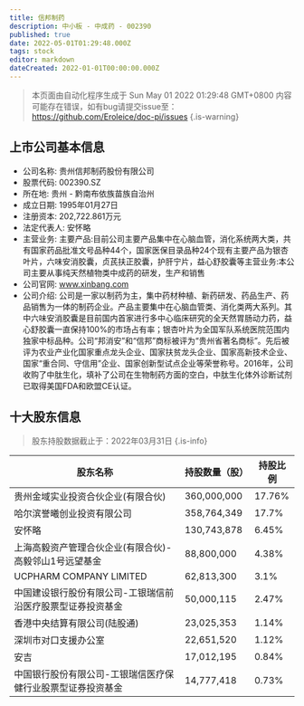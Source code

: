 ```yaml
---
title: 信邦制药
description: 中小板 - 中成药 - 002390
published: true
date: 2022-05-01T01:29:48.000Z
tags: stock
editor: markdown
dateCreated: 2022-01-01T00:00:00.000Z
---
```


> 本页面由自动化程序生成于 Sun May 01 2022 01:29:48 GMT+0800
> 内容可能存在错误，如有bug请提交issue至：https://github.com/Eroleice/doc-pi/issues
{.is-warning}

## 上市公司基本信息
- 公司名称: 贵州信邦制药股份有限公司
- 股票代码: 002390.SZ
- 所在地: 贵州 - 黔南布依族苗族自治州
- 成立日期: 1995年01月27日
- 注册资本: 202,722.861万元
- 法定代表人: 安怀略
- 主营业务: 主要产品:目前公司主要产品集中在心脑血管，消化系统两大类，共有国家药品批准文号品种44个，国家医保目录品种24个现有主要产品为银杏叶片，六味安消胶囊，贞芪扶正胶囊，护肝宁片，益心舒胶囊等主营业务:本公司主要从事纯天然植物类中成药的研发，生产和销售
- 公司官网: www.xinbang.com
- 公司介绍: 公司是一家以制药为主，集中药材种植、新药研发、药品生产、药品销售为一体的制药企业。产品主要集中在心脑血管类、消化类两大系列。其中六味安消胶囊是目前国内首家进行多中心临床研究的全天然胃肠动力药，益心舒胶囊一直保持100%的市场占有率；银杏叶片为全国军队系统医院范围内独家中标品种。公司“邦消安”和“信邦”商标被评为“贵州省著名商标”。先后被评为农业产业化国家重点龙头企业、国家扶贫龙头企业、国家高新技术企业、国家“重合同、守信用”企业、国家创新型试点企业等荣誉称号。2016年，公司收购了中肽生化，填补了公司在生物制药方面的空白，中肽生化体外诊断试剂已取得美国FDA和欧盟CE认证。


## 十大股东信息
> 股东持股数据截止于：2022年03月31日
{.is-info}

| 股东名称 | 持股数量（股） | 持股比例 |
| --- | --- | --- |
| 贵州金域实业投资合伙企业(有限合伙) | 360,000,000 | 17.76% |
| 哈尔滨誉曦创业投资有限公司 | 358,764,349 | 17.7% |
| 安怀略 | 130,743,878 | 6.45% |
| 上海高毅资产管理合伙企业(有限合伙)-高毅邻山1号远望基金 | 88,800,000 | 4.38% |
| UCPHARM COMPANY LIMITED | 62,813,300 | 3.1% |
| 中国建设银行股份有限公司-工银瑞信前沿医疗股票型证券投资基金 | 50,000,115 | 2.47% |
| 香港中央结算有限公司(陆股通) | 23,025,353 | 1.14% |
| 深圳市对口支援办公室 | 22,651,520 | 1.12% |
| 安吉 | 17,012,195 | 0.84% |
| 中国银行股份有限公司-工银瑞信医疗保健行业股票型证券投资基金 | 14,777,418 | 0.73% |




